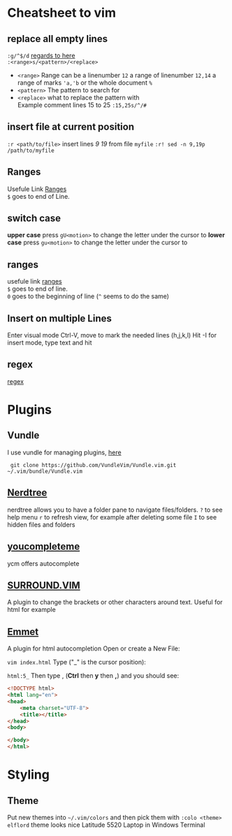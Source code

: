 # Cheatsheet to vim
## replace all empty lines
`:g/^$/d` [regards to here](https://alvinalexander.com/linux-unix/vi-vim-delete-blank-lines-empty-lines)  
`:<range>s/<pattern>/<replace>`   
* `<range>` Range can be a linenumber `12` a range of linenumber `12,14` a range of marks `'a,'b` or the whole document `%`  
* `<pattern>` The pattern to search for  
* `<replace>` what to replace the pattern with  
Example comment lines 15 to 25 `:15,25s/^/#`  
## insert file at current position
`:r <path/to/file>`
insert lines _9_  _19_ from file `myfile`
`:r! sed -n 9,19p /path/to/myfile`

## Ranges
Usefule Link [Ranges](https://vim.fandom.com/wiki/Ranges)  
`$` goes to end of Line.  
## switch case
__upper case__ press `gU<motion>` to change the letter under the cursor to 
__lower case__ press `gu<motion>` to change the letter under the cursor to 
## ranges
usefule link [ranges](https://vim.fandom.com/wiki/ranges)  
`$` goes to end of line.  
`0` goes to the beginning of line (`^` seems to do the same)

## Insert on multiple Lines
Enter visual mode Ctrl-V,
move to mark the needed lines (h,j,k,l)
Hit <Shift>-I for insert mode,
type text and hit <Esc>

## regex
[regex](http://www.vimregex.com/)  

# Plugins
## Vundle
I use vundle for managing plugins, [here](https://github.com/VundleVim/Vundle.vim)
```
 git clone https://github.com/VundleVim/Vundle.vim.git ~/.vim/bundle/Vundle.vim
```
## [Nerdtree](https://github.com/preservim/nerdtree)
nerdtree allows you to have a folder pane to navigate files/folders.
`?` to see help menu
`r` to refresh view, for example after deleting some file
`I` to see hidden files and folders
## [youcompleteme](https://github.com/ycm-core/YouCompleteMe)
ycm offers autocomplete
## [SURROUND.VIM](https://vimawesome.com/plugin/surround-vim)
A plugin to change the brackets or other characters around text. Useful 
for html for example

## [Emmet](https://github.com/mattn/emmet-vim/)
A plugin for html autocompletion
Open or create a New File:

`vim index.html`
Type ("_" is the cursor position):

`html:5_`
Then type <c-y>, (__Ctrl__ then __y__ then __,__)  and you should see:
```html
<!DOCTYPE html>
<html lang="en">
<head>
    <meta charset="UTF-8">
    <title></title>
</head>
<body>

</body>
</html>
```
# Styling
## Theme
Put new themes into `~/.vim/colors` and then pick them with `:colo <theme>`
`elflord` theme looks nice Latitude 5520 Laptop in Windows Terminal
